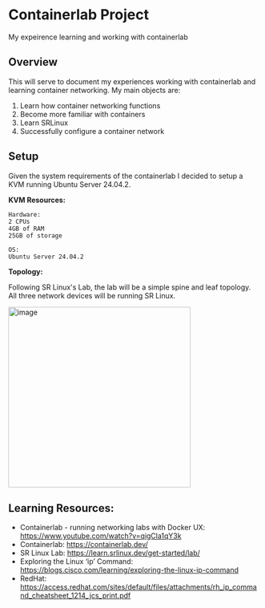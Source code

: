 # Containerlab Project
My expeirence learning and working with containerlab

## Overview

This will serve to document my experiences working with containerlab and learning container networking. My main objects are: 
1) Learn how container networking functions
2) Become more familiar with containers
3) Learn SRLinux
4) Successfully configure a container network

## Setup
Given the system requirements of the containerlab I decided to setup a KVM running Ubuntu Server 24.04.2.

**KVM Resources:**
```
Hardware:
2 CPUs
4GB of RAM
25GB of storage

OS:
Ubuntu Server 24.04.2
```

**Topology:**

Following SR Linux's Lab, the lab will be a simple spine and leaf topology. All three network devices will be running SR Linux.

<img width="364" height="360" alt="image" src="https://github.com/user-attachments/assets/053ae290-05f4-4745-bdb0-374cf4e175d1" />


## Learning Resources:
- Containerlab - running networking labs with Docker UX: https://www.youtube.com/watch?v=qigCla1qY3k
- Containerlab: https://containerlab.dev/
- SR Linux Lab: https://learn.srlinux.dev/get-started/lab/
- Exploring the Linux ‘ip’ Command: https://blogs.cisco.com/learning/exploring-the-linux-ip-command
- RedHat: https://access.redhat.com/sites/default/files/attachments/rh_ip_command_cheatsheet_1214_jcs_print.pdf
